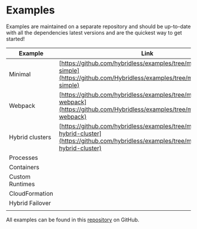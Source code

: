 # Examples

Examples are maintained on a separate repository and should be up-to-date with all the dependencies latest versions and are the quickest way to get started!

| Example         | Link                                                                                                                                                   |
| --------------- | ------------------------------------------------------------------------------------------------------------------------------------------------------ |
| Minimal         | [https://github.com/hybridless/examples/tree/master/example-simple](https://github.com/Hybridless/examples/tree/master/example-simple)                 |
| Webpack         | [https://github.com/hybridless/examples/tree/master/example-webpack](https://github.com/Hybridless/examples/tree/master/example-webpack)               |
| Hybrid clusters | [https://github.com/hybridless/examples/tree/master/example-hybrid-cluster](https://github.com/hybridless/examples/tree/master/example-hybrid-cluster) |
| Processes       |                                                                                                                                                        |
| Containers      |                                                                                                                                                        |
| Custom Runtimes |                                                                                                                                                        |
| CloudFormation  |                                                                                                                                                        |
| Hybrid Failover |                                                                                                                                                        |
|                 |                                                                                                                                                        |

All examples can be found in this [repository](https://github.com/hybridless/examples) on GitHub.
